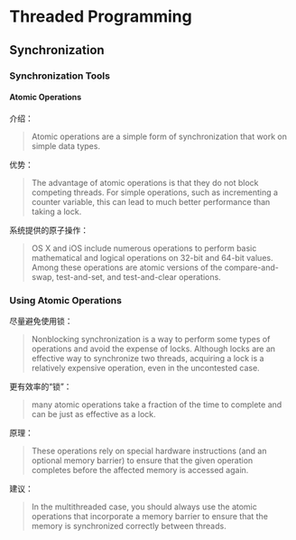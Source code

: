 # Threaded Programming

## Synchronization

### Synchronization Tools

#### Atomic Operations

介绍：

> Atomic operations are a simple form of synchronization that work on simple data types. 

优势：

> The advantage of atomic operations is that they do not block competing threads. For simple operations, such as incrementing a counter variable, this can lead to much better performance than taking a lock.

系统提供的原子操作：

> OS X and iOS include numerous operations to perform basic mathematical and logical operations on 32-bit and 64-bit values. Among these operations are atomic versions of the compare-and-swap, test-and-set, and test-and-clear operations.

### Using Atomic Operations

尽量避免使用锁：

> Nonblocking synchronization is a way to perform some types of operations and avoid the expense of locks. Although locks are an effective way to synchronize two threads, acquiring a lock is a relatively expensive operation, even in the uncontested case. 

更有效率的“锁”：

> many atomic operations take a fraction of the time to complete and can be just as effective as a lock.

原理：

> These operations rely on special hardware instructions (and an optional memory barrier) to ensure that the given operation completes before the affected memory is accessed again. 

建议：

> In the multithreaded case, you should always use the atomic operations that incorporate a memory barrier to ensure that the memory is synchronized correctly between threads.